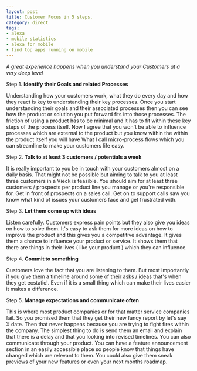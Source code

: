 ```yaml
---
layout: post
title: Customer Focus in 5 steps.
category: direct
tags:
- alexa
- mobile statistics
- alexa for mobile
- find top apps running on mobile
---
```


*A great experience happens when you understand your Customers at a very deep level*

Step 1.	**Identify their Goals and related Processes**

Understanding how your customers work, what they do every day and how they react is key to understanding their key processes. Once you start understanding their goals and their associated processes then you can see how the product or solution you put forward fits into those processes. The friction of using a product has to be minimal and it has to fit  within these key steps of the process itself. Now I agree that you won't be able to influence processes which are external to the product but you know within the within the product itself you will have What I call micro-process flows which you can streamline to make your customers life easy.

Step 2.	**Talk to at least 3 customers / potentials a week**

It is really important to you be in touch with your customers almost on a daily basis. That might not be possible but aiming to talk to you at least three customers in a Vieck is feasible. You should aim for at least three customers / prospects per product line you manage or you're responsible for. Get in front of prospects on a sales call. Get on to support calls saw you know what kind of issues your customers face and get frustrated with. 


Step 3. **Let them come up with ideas**

Listen carefully. Customers express pain points but they also give you ideas on how to solve them. It's easy to ask them for more ideas on how to improve the product and this gives you a competitive advantage. It gives them a chance to influence your product or service. It shows them that there are things in their lives ( like your product ) which they can influence.

Step 4. **Commit to something**

Customers love the fact that you are listening to them. But most importantly if you give them a timeline around some of their asks / ideas  that's when they get ecstatic!. Even if it is a small thing which can make their lives easier it makes a difference.


Step 5. **Manage expectations and communicate often**

This is where most product companies or for that matter service companies fail. So you promised them that they get their new fancy report by let's say X date. Then that never happens because you are trying to fight fires within the company. The simplest thing to do is send them an email and explain that there is a delay and that you looking into revised timelines. You can also communicate through your product. You can have a feature announcement section in an easily accessible place so people know that things have changed which are relevant to them. You could also give them sneak previews of your new features or even your next months roadmap. 



